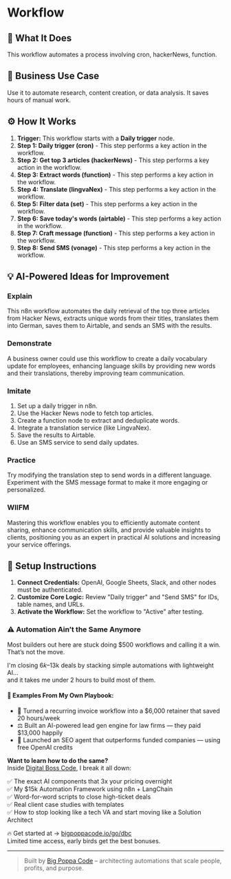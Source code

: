 # Workflow

## 🚀 What It Does
This workflow automates a process involving cron, hackerNews, function.

## 💼 Business Use Case
Use it to automate research, content creation, or data analysis. It saves hours of manual work.

## ⚙️ How It Works
1.  **Trigger:** This workflow starts with a **Daily trigger** node.
2. **Step 1: Daily trigger (cron)** - This step performs a key action in the workflow.
3. **Step 2: Get top 3 articles (hackerNews)** - This step performs a key action in the workflow.
4. **Step 3: Extract words (function)** - This step performs a key action in the workflow.
5. **Step 4: Translate (lingvaNex)** - This step performs a key action in the workflow.
6. **Step 5: Filter data  (set)** - This step performs a key action in the workflow.
7. **Step 6: Save today's words (airtable)** - This step performs a key action in the workflow.
8. **Step 7: Craft message (function)** - This step performs a key action in the workflow.
9. **Step 8: Send SMS (vonage)** - This step performs a key action in the workflow.

## 💡 AI-Powered Ideas for Improvement
### Explain
This n8n workflow automates the daily retrieval of the top three articles from Hacker News, extracts unique words from their titles, translates them into German, saves them to Airtable, and sends an SMS with the results.

### Demonstrate
A business owner could use this workflow to create a daily vocabulary update for employees, enhancing language skills by providing new words and their translations, thereby improving team communication.

### Imitate
1. Set up a daily trigger in n8n.
2. Use the Hacker News node to fetch top articles.
3. Create a function node to extract and deduplicate words.
4. Integrate a translation service (like LingvaNex).
5. Save the results to Airtable.
6. Use an SMS service to send daily updates.

### Practice
Try modifying the translation step to send words in a different language. Experiment with the SMS message format to make it more engaging or personalized.

### WIIFM
Mastering this workflow enables you to efficiently automate content sharing, enhance communication skills, and provide valuable insights to clients, positioning you as an expert in practical AI solutions and increasing your service offerings.

## 🔧 Setup Instructions
1. **Connect Credentials:** OpenAI, Google Sheets, Slack, and other nodes must be authenticated.
2. **Customize Core Logic:** Review "Daily trigger" and "Send SMS" for IDs, table names, and URLs.
3. **Activate the Workflow:** Set the workflow to "Active" after testing.

### ⚠️ Automation Ain’t the Same Anymore

Most builders out here are stuck doing $500 workflows and calling it a win.  
That’s not the move.  

I'm closing $6k–$13k deals by stacking simple automations with lightweight AI...  
and it takes me under 2 hours to build most of them.

#### 🧠 Examples From My Own Playbook:
- 🔁 Turned a recurring invoice workflow into a $6,000 retainer that saved 20 hours/week  
- ⚖️ Built an AI-powered lead gen engine for law firms — they paid $13,000 happily  
- 🚀 Launched an SEO agent that outperforms funded companies — using free OpenAI credits  

**Want to learn how to do the same?**  
Inside [Digital Boss Code](https://bigpoppacode.io/go/dbc), I break it all down:

✅ The exact AI components that 3x your pricing overnight  
✅ My $15k Automation Framework using n8n + LangChain  
✅ Word-for-word scripts to close high-ticket deals  
✅ Real client case studies with templates  
✅ How to stop looking like a tech VA and start moving like a Solution Architect  

🔥 Get started at → [bigpoppacode.io/go/dbc](https://bigpoppacode.io/go/dbc)  
Limited time access, early birds get the best bonuses.

---
> Built by [Big Poppa Code](https://bigpoppacode.io) – architecting automations that scale people, profits, and purpose.

